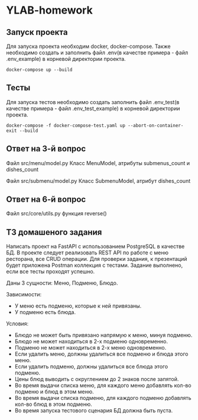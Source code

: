 # YLAB-homework

## Запуск проекта
Для запуска проекта необходим docker, docker-compose.
Также необходимо создать и заполнить файл
.env(в качестве примера - файл .env_example) в корневой директории проекта.
```commandline
docker-compose up --build
```

## Тесты
Для запуска тестов необходимо создать заполнить файл
.env_test(в качестве примера - файл .env_test_example) в корневой директории проекта.
```commandline
docker-compose -f docker-compose-test.yaml up --abort-on-container-exit --build
```

## Ответ на 3-й вопрос
Файл src/menu/model.py
Класс MenuModel, атрибуты submenus_count и dishes_count

Файл src/submenu/model.py
Класс SubmenuModel, атрибут dishes_count

## Ответ на 6-й вопрос
Файл src/core/utils.py функция reverse()

## ТЗ домашеного задания
Написать проект на FastAPI с использованием PostgreSQL в качестве БД.
В проекте следует реализовать REST API по работе с меню ресторана, все CRUD операции.
Для проверки задания, к презентаций будет приложена Postman коллекция с тестами.
Задание выполнено, если все тесты проходят успешно.

Даны 3 сущности: Меню, Подменю, Блюдо.

Зависимости:
* У меню есть подменю, которые к ней привязаны.
* У подменю есть блюда.

Условия:

* Блюдо не может быть привязано напрямую к меню, минуя подменю.
* Блюдо не может находиться в 2-х подменю одновременно.
* Подменю не может находиться в 2-х меню одновременно.
* Если удалить меню, должны удалиться все подменю и блюда этого меню.
* Если удалить подменю, должны удалиться все блюда этого подменю.
* Цены блюд выводить с округлением до 2 знаков после запятой.
* Во время выдачи списка меню, для каждого меню добавлять кол-во подменю и блюд в этом меню.
* Во время выдачи списка подменю, для каждого подменю добавлять кол-во блюд в этом подменю.
* Во время запуска тестового сценария БД должна быть пуста.
